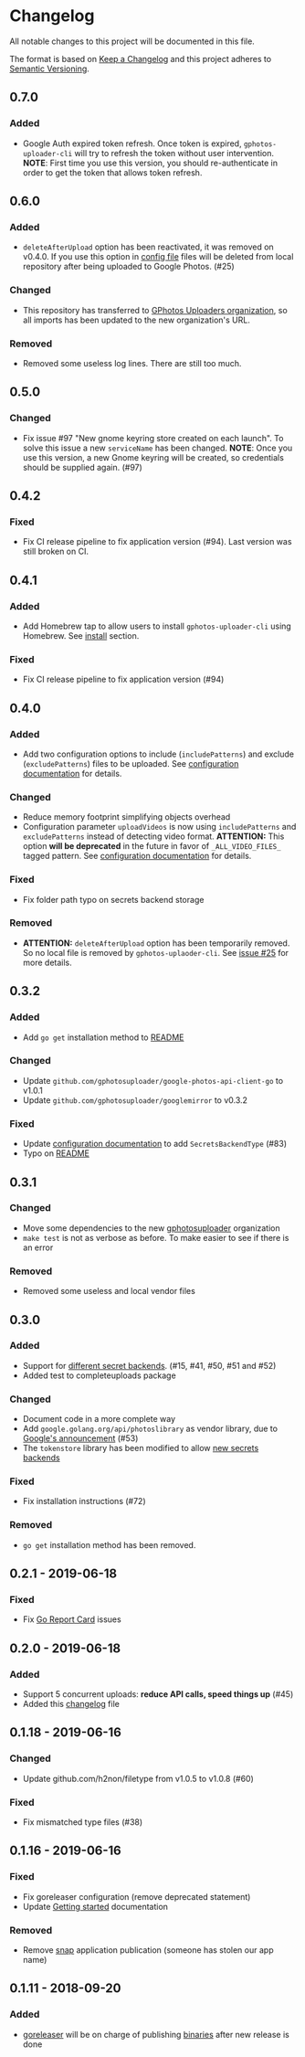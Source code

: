 # Changelog
All notable changes to this project will be documented in this file.

The format is based on [Keep a Changelog](https://keepachangelog.com/) and this project adheres to [Semantic Versioning](https://semver.org/).

## 0.7.0 
### Added
- Google Auth expired token refresh. Once token is expired, `gphotos-uploader-cli` will try to refresh the token without user intervention. **NOTE**: First time you use this version, you should re-authenticate in order to get the token that allows token refresh.

## 0.6.0
### Added
- `deleteAfterUpload` option has been reactivated, it was removed on v0.4.0. If you use this option in [config file](.docs/configuration.md) files will be deleted from local repository after being uploaded to Google Photos. (#25)
### Changed
- This repository has transferred to [GPhotos Uploaders organization](https://github.com/gphotosuploader), so all imports has been updated to the new organization's URL.
### Removed
- Removed some useless log lines. There are still too much.

## 0.5.0
### Changed
- Fix issue #97 "New gnome keyring store created on each launch". To solve this issue a new `serviceName` has been changed. **NOTE**: Once you use this version, a new Gnome keyring will be created, so credentials should be supplied again. (#97) 

## 0.4.2
### Fixed
- Fix CI release pipeline to fix application version (#94). Last version was still broken on CI.

## 0.4.1
### Added
- Add Homebrew tap to allow users to install `gphotos-uploader-cli` using Homebrew. See [install](README.md) section.
 
### Fixed
- Fix CI release pipeline to fix application version (#94)

## 0.4.0
### Added
- Add two configuration options to include (`includePatterns`) and exclude (`excludePatterns`) files to be uploaded. See [configuration documentation](.docs/configuration.md) for details.

### Changed
- Reduce memory footprint simplifying objects overhead
- Configuration parameter `uploadVideos` is now using `includePatterns` and `excludePatterns` instead of detecting video format. **ATTENTION:** This option **will be deprecated** in the future in favor of `_ALL_VIDEO_FILES_` tagged pattern. See [configuration documentation](.docs/configuration.md) for details.

### Fixed
- Fix folder path typo on secrets backend storage

### Removed
- **ATTENTION:** `deleteAfterUpload` option has been temporarily removed. So no local file is removed by `gphotos-uplaoder-cli`.  See [issue #25](https://github.com/gphotosuploader/gphotos-uploader-cli/issues/25) for more details.

## 0.3.2
### Added
- Add `go get` installation method to [README](README.md)

### Changed
- Update `github.com/gphotosuploader/google-photos-api-client-go` to v1.0.1
- Update `github.com/gphotosuploader/googlemirror` to v0.3.2

### Fixed
- Update [configuration documentation](.docs/configuration.md) to add `SecretsBackendType` (#83)
- Typo on [README](README.md)

## 0.3.1
### Changed
- Move some dependencies to the new [gphotosuploader](https://github.com/gphotosuploader) organization
- `make test` is not as verbose as before. To make easier to see if there is an error
### Removed
- Removed some useless and local vendor files

## 0.3.0
### Added
- Support for [different secret backends](https://github.com/99designs/keyring). (#15, #41, #50, #51 and #52)
- Added test to completeuploads package
### Changed
- Document code in a more complete way
- Add `google.golang.org/api/photoslibrary` as vendor library, due to [Google's announcement](https://code-review.googlesource.com/c/google-api-go-client/+/39951) (#53)
- The `tokenstore` library has been modified to allow [new secrets backends](https://github.com/99designs/keyring)
### Fixed
- Fix installation instructions (#72)
### Removed
- `go get` installation method has been removed.

## 0.2.1 - 2019-06-18
### Fixed
- Fix [Go Report Card](https://goreportcard.com/report/github.com/gphotosuploader/gphotos-uploader-cli) issues

## 0.2.0 - 2019-06-18
### Added
- Support 5 concurrent uploads: **reduce API calls, speed things up** (#45)
- Added this [changelog](CHANGELOG.md) file

## 0.1.18 - 2019-06-16
### Changed
- Update github.com/h2non/filetype from v1.0.5 to v1.0.8 (#60)

### Fixed
- Fix mismatched type files (#38)

## 0.1.16 - 2019-06-16
### Fixed
- Fix goreleaser configuration (remove deprecated statement)
- Update [Getting started](README.md) documentation

### Removed
- Remove [snap](https://snapcraft.io/snaps) application publication (someone has stolen our app name)

## 0.1.11 - 2018-09-20
### Added
- [goreleaser](https://goreleaser.com/) will be on charge of publishing [binaries](https://github.com/gphotosuploader/gphotos-uploader-cli/releases) after new release is done

